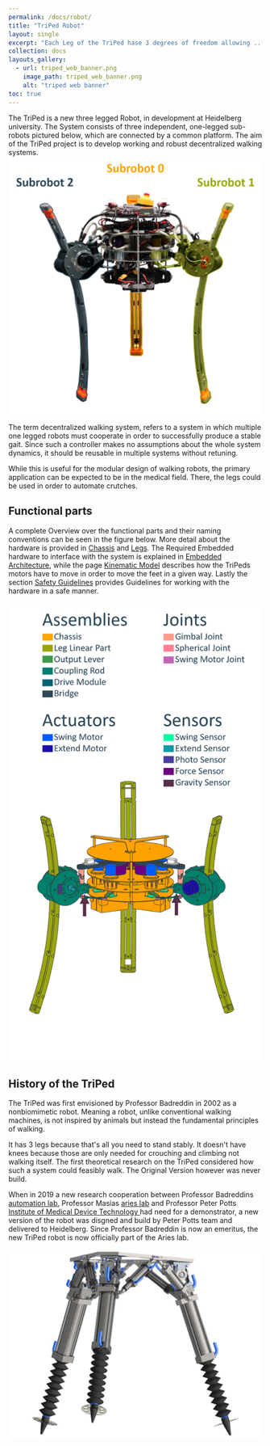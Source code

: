 ```yaml
---
permalink: /docs/robot/
title: "TriPed Robot"
layout: single
excerpt: "Each Leg of the TriPed hase 3 degrees of freedom allowing ..."
collection: docs
layouts_gallery:
  - url: triped_web_banner.png
    image_path: triped_web_banner.png
    alt: "triped web banner"
toc: true
---
```


The TriPed is a new three legged Robot, in development at Heidelberg university.
The System consists of three independent, one-legged sub-robots pictured below, which are connected by a common platform. 
The aim of the TriPed project is to develop working and robust decentralized walking systems.
![Triped game](https://raw.githubusercontent.com/TriPed-Robot/TriPed-Robot.github.io/master/images/triped_game.png)

The term decentralized walking system,  refers to a system in which multiple one legged robots must cooperate in order to successfully produce a stable gait.
Since such a controller makes no assumptions about the whole system dynamics, it should be reusable in multiple systems without retuning.

While this is useful for the modular design of walking robots, the primary application can be expected to be in the medical field.
There, the legs could be used in order to automate crutches.

## Functional parts
A complete Overview over the functional parts and their naming conventions can be seen in the figure below.
More detail about the hardware is provided in [Chassis](https://triped-robot.github.io/docs/chassis/) and [Legs](https://triped-robot.github.io/docs/legs/).
The Required Embedded hardware to interface with the system is explained in [Embedded Architecture](https://triped-robot.github.io/docs/embedded/), while the page [Kinematic Model](https://triped-robot.github.io/docs/kinematics/) describes 
how the TriPeds motors have to move in order to move the feet in a given way.
Lastly the section [Safety Guidelines](https://triped-robot.github.io/docs/safety/) provides Guidelines for working with the hardware in a safe manner.

![functional components](https://raw.githubusercontent.com/TriPed-Robot/TriPed-Robot.github.io/master/images/naming_conventions.png)

## History of the TriPed
The TriPed was first envisioned by Professor Badreddin in 2002 as a nonbiomimetic robot.
Meaning a robot, unlike conventional walking machines, is not inspired by animals but instead the fundamental principles of walking.

It has 3 legs because that's all you need to stand stably. It doesn't have knees because those are only needed for crouching and climbing not walking itself.
The first theoretical research on the TriPed considered how such a system could feasibly walk.
The Original Version however was never build.

When in 2019 a new research cooperation between Professor Badreddins <a href="https://www.ziti.uni-heidelberg.de/ziti/en/institute/research/38-ziti-group/menue/560-automation-laboratory">automation lab</a>, Professor Masias  <a href="https://www.lorenzomasia.com/lab-and-people">aries lab</a> and Professor Peter Potts 
<a href="https://www.imt.uni-stuttgart.de/en/">Institute of Medical Device Technology </a> had need for a demonstrator, a new version of the robot was disgned and build by Peter Potts team and delivered to Heidelberg.
Since Professor Badreddin is now an emeritus, the new TriPed robot is now officially part of the Aries lab.

![old triped](https://raw.githubusercontent.com/TriPed-Robot/TriPed-Robot.github.io/master/triped_asm.jpg)
